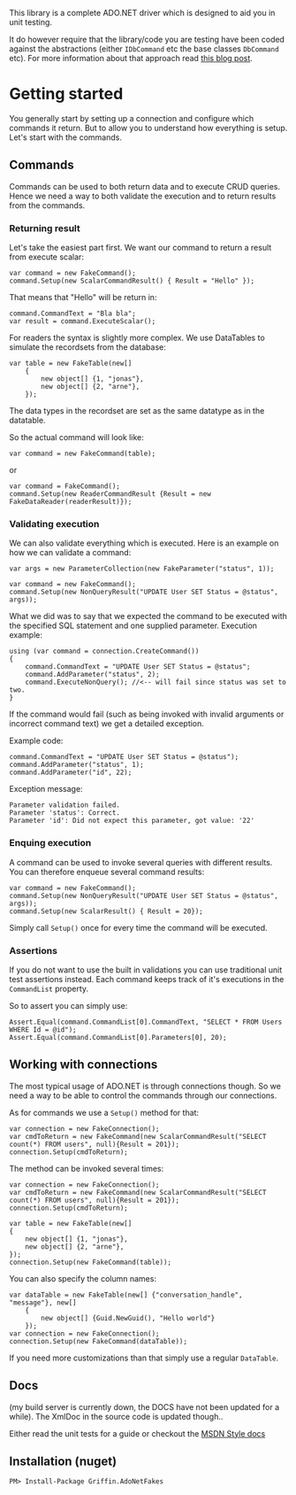 This library is a complete ADO.NET driver which is designed to aid you in unit testing.

It do however require that the library/code you are testing have been coded against the abstractions (either `IDbCommand` etc the base classes `DbCommand` etc). For more information about that approach read [this blog post](http://blog.gauffin.org/2013/01/ado-net-the-right-way/).

# Getting started

You generally start by setting up a connection and configure which commands it return. But to allow you to understand how everything is setup. Let's start with the commands.

## Commands

Commands can be used to both return data and to execute CRUD queries. Hence we need a way to both validate the execution and to return results from the commands.

### Returning result

Let's take the easiest part first. We want our command to return a result from execute scalar:

	var command = new FakeCommand();
	command.Setup(new ScalarCommandResult() { Result = "Hello" });
	
That means that "Hello" will be return in:

    command.CommandText = "Bla bla";
    var result = command.ExecuteScalar();
	
For readers the syntax is slightly more complex. We use DataTables to simulate the recordsets from the database:

	var table = new FakeTable(new[]
		{
			new object[] {1, "jonas"},
			new object[] {2, "arne"},
		});
		
The data types in the recordset are set as the same datatype as in the datatable.

So the actual command will look like:

	var command = new FakeCommand(table);
	
or

    var command = FakeCommand();
	command.Setup(new ReaderCommandResult {Result = new FakeDataReader(readerResult)});
	
### Validating execution

We can also validate everything which is executed. Here is an example on how we can validate a command:

	var args = new ParameterCollection(new FakeParameter("status", 1));

    var command = new FakeCommand();
	command.Setup(new NonQueryResult("UPDATE User SET Status = @status", args));
	
What we did was to say that we expected the command to be executed with the specified SQL statement and one supplied parameter. Execution example:

    using (var command = connection.CreateCommand())
	{
		command.CommandText = "UPDATE User SET Status = @status";
		command.AddParameter("status", 2);
		command.ExecuteNonQuery(); //<-- will fail since status was set to two.
	}

If the command would fail (such as being invoked with invalid arguments or incorrect command text) we get a detailed exception.

Example code:

    command.CommandText = "UPDATE User SET Status = @status");
	command.AddParameter("status", 1);
	command.AddParameter("id", 22);
	
Exception message:

	Parameter validation failed.
	Parameter 'status': Correct.
	Parameter 'id': Did not expect this parameter, got value: '22'
	
### Enquing execution

A command can be used to invoke several queries with different results. You can therefore enqueue several command results:

    var command = new FakeCommand();
	command.Setup(new NonQueryResult("UPDATE User SET Status = @status", args));
	command.Setup(new ScalarResult() { Result = 20});

Simply call `Setup()` once for every time the command will be executed.

### Assertions

If you do not want to use the built in validations you can use traditional unit test assertions instead. Each command keeps track of it's executions in the `CommandList` property.

So to assert you can simply use:

    Assert.Equal(command.CommandList[0].CommandText, "SELECT * FROM Users WHERE Id = @id");
    Assert.Equal(command.CommandList[0].Parameters[0], 20);
	

## Working with connections

The most typical usage of ADO.NET is through connections though. So we need a way to be able to control the commands through our connections.

As for commands we use a `Setup()` method for that:

	var connection = new FakeConnection();
	var cmdToReturn = new FakeCommand(new ScalarCommandResult("SELECT count(*) FROM users", null){Result = 201});
	connection.Setup(cmdToReturn);

The method can be invoked several times:

	var connection = new FakeConnection();
	var cmdToReturn = new FakeCommand(new ScalarCommandResult("SELECT count(*) FROM users", null){Result = 201});
	connection.Setup(cmdToReturn);

	var table = new FakeTable(new[]
	{
		new object[] {1, "jonas"},
		new object[] {2, "arne"},
	});
    connection.Setup(new FakeCommand(table));
	
You can also specify the column names:

	var dataTable = new FakeTable(new[] {"conversation_handle", "message"}, new[]
		{
			new object[] {Guid.NewGuid(), "Hello world"}
		});
	var connection = new FakeConnection();
	connection.Setup(new FakeCommand(dataTable));

If you need more customizations than that simply use a regular `DataTable`.

## Docs

(my build server is currently down, the DOCS have not been updated for a while). The XmlDoc in the source code is updated though..

Either read the unit tests for a guide or checkout the [MSDN Style docs](http://griffinframework.net/docs/adonetfakes/)

## Installation (nuget)

    PM> Install-Package Griffin.AdoNetFakes